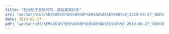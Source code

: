 ```yaml
---
title: "若你处于至暗时刻，请拉紧我的手"
src: "wechat/html/%E9%85%B7%E5%84%BF%E8%AE%BA%E5%9D%9B_2019-06-27_%E8%8B%A5%E4%BD%A0%E5%A4%84%E4%BA%8E%E8%87%B3%E6%9A%97%E6%97%B6%E5%88%BB%EF%BC%8C%E8%AF%B7%E6%8B%89%E7%B4%A7%E6%88%91%E7%9A%84%E6%89%8B.html"
date: 2019-06-27
pdf: "wechat/pdf/%E9%85%B7%E5%84%BF%E8%AE%BA%E5%9D%9B_2019-06-27_%E8%8B%A5%E4%BD%A0%E5%A4%84%E4%BA%8E%E8%87%B3%E6%9A%97%E6%97%B6%E5%88%BB%EF%BC%8C%E8%AF%B7%E6%8B%89%E7%B4%A7%E6%88%91%E7%9A%84%E6%89%8B.pdf"
---
```

